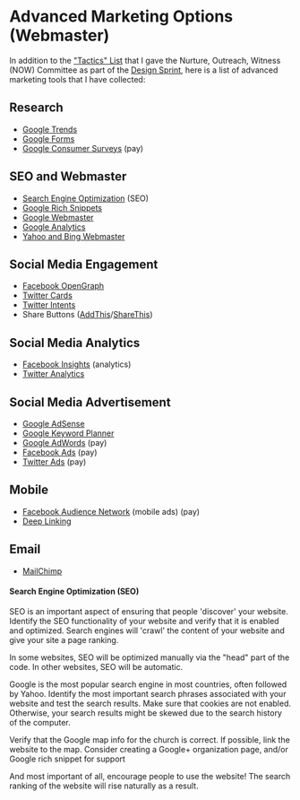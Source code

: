 # Advanced Marketing Options (Webmaster)

In addition to the ["Tactics" List](http://s3.amazonaws.com/Website_Properties_UGC/market-your-church/documents/STEP_4_IMPLEMENTATION_HOMEWORK.PDF) that I gave the Nurture, Outreach, Witness (NOW) Committee as part of the [Design Sprint](design_sprint.md), here is a list of advanced marketing tools that I have collected:

## Research
* [Google Trends](http://www.google.com/trends)
* [Google Forms](http://www.google.com/forms/about)
* [Google Consumer Surveys](http://www.google.com/insights/consumersurveys/home) (pay)

## SEO and Webmaster
* [Search Engine Optimization](http://en.wikipedia.org/wiki/Search_engine_optimization) (SEO)
* [Google Rich Snippets](https://support.google.com/webmasters/answer/99170?hl=en)
* [Google Webmaster](http://www.google.com/intl/en-US/webmasters)
* [Google Analytics](http://www.google.com/analytics)
* [Yahoo and Bing Webmaster](http://www.bing.com/toolbox/webmaster)

## Social Media Engagement
* [Facebook OpenGraph](http://ogp.me)
* [Twitter Cards](https://dev.twitter.com/cards/overview)
* [Twitter Intents](https://dev.twitter.com/web/intents)
* Share Buttons ([AddThis](http://www.addthis.com)/[ShareThis](http://www.sharethis.com))

## Social Media Analytics
* [Facebook Insights](https://www.facebook.com/help/336893449723054) (analytics)
* [Twitter Analytics](https://analytics.twitter.com)

## Social Media Advertisement
* [Google AdSense](http://www.google.com/adsense) 
* [Google Keyword Planner](https://support.google.com/adwords/answer/3114286?hl=en)
* [Google AdWords](https://www.google.com/adwords) (pay)
* [Facebook Ads](https://www.facebook.com/business/products/ads) (pay)
* [Twitter Ads](https://ads.twitter.com) (pay)

## Mobile
* [Facebook Audience Network](https://www.facebook.com/business/news/audience-network) (mobile ads) (pay)
* [Deep Linking](http://en.wikipedia.org/wiki/Mobile_deep_linking)

## Email
* [MailChimp](http://mailchimp.com)

#### Search Engine Optimization (SEO)
SEO is an important aspect of ensuring that people 'discover' your website. Identify the SEO functionality of your website and verify that it is enabled and optimized. Search engines will 'crawl' the content of your website and give your site a page ranking. 

In some websites, SEO will be optimized manually via the "head" part of the code. In other websites, SEO will be automatic. 

Google is the most popular search engine in most countries, often followed by Yahoo. Identify the most important search phrases associated with your website and test the search results. Make sure that cookies are not enabled. Otherwise, your search results might be skewed due to the search history of the computer. 

Verify that the Google map info for the church is correct. If possible, link the website to the map. Consider creating a Google+ organization page, and/or Google rich snippet for support

And most important of all, encourage people to use the website! The search ranking of the website will rise naturally as a result.

